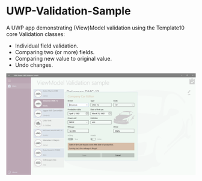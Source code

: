 # UWP-Validation-Sample
A UWP app demonstrating (View)Model validation using the Template10 core Validation classes:
* Individual field validation.
* Comparing two (or more) fields.
* Comparing new value to original value.
* Undo changes.

![Screenshot](Assets/Screenshot.png?raw=true "Edit Form")
